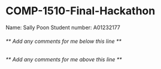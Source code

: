 # COMP-1510-Final-Hackathon

Name: Sally Poon
Student number: A01232177

###### ** Add any comments for me below this line **

###### ** Add any comments for me above this line **

